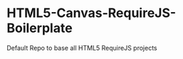 HTML5-Canvas-RequireJS-Boilerplate
==================================

Default Repo to base all HTML5 RequireJS projects
